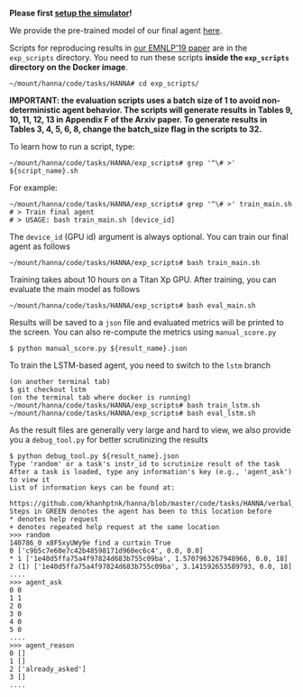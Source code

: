 **Please first [setup the simulator](https://github.com/khanhptnk/hanna-private/tree/master/code)!**

We provide the pre-trained model of our final agent [here](https://www.dropbox.com/s/6b6yyr6dic6vu2c/hanna_main_pretrained.zip?dl=1).

Scripts for reproducing results in [our EMNLP'19 paper](https://arxiv.org/abs/1909.01871) are in the `exp_scripts` directory. You need to run these scripts **inside the `exp_scripts` directory on the Docker image**.

```
~/mount/hanna/code/tasks/HANNA# cd exp_scripts/
```

**IMPORTANT: the evaluation scripts uses a batch size of 1 to avoid non-deterministic agent behavior. The scripts will generate results in Tables 9, 10, 11, 12, 13 in Appendix F of the Arxiv paper. To generate results in Tables 3, 4, 5, 6, 8, change the batch_size flag in the scripts to 32.**

To learn how to run a script, type:

```
~/mount/hanna/code/tasks/HANNA/exp_scripts# grep '^\# >' ${script_name}.sh
```

For example:

```
~/mount/hanna/code/tasks/HANNA/exp_scripts# grep '^\# >' train_main.sh
# > Train final agent
# > USAGE: bash train_main.sh [device_id]
```

The `device_id` (GPU id) argument is always optional. You can train our final agent as follows
```
~/mount/hanna/code/tasks/HANNA/exp_scripts# bash train_main.sh
```

Training takes about 10 hours on a Titan Xp GPU. After training, you can evaluate the main model as follows
```
~/mount/hanna/code/tasks/HANNA/exp_scripts# bash eval_main.sh
```

Results will be saved to a `json` file and evaluated metrics will be printed to the screen. You can also re-compute the metrics using `manual_score.py`
```
$ python manual_score.py ${result_name}.json
```

To train the LSTM-based agent, you need to switch to the `lstm` branch
```
(on another terminal tab)
$ git checkout lstm
(on the terminal tab where docker is running)
~/mount/hanna/code/tasks/HANNA/exp_scripts# bash train_lstm.sh
~/mount/hanna/code/tasks/HANNA/exp_scripts# bash eval_lstm.sh
```

As the result files are generally very large and hard to view, we also provide you a `debug_tool.py` for better scrutinizing the results
```
$ python debug_tool.py ${result_name}.json
Type 'random' or a task's instr_id to scrutinize result of the task
After a task is loaded, type any information's key (e.g., 'agent_ask') to view it
List of information keys can be found at:
  https://github.com/khanhptnk/hanna/blob/master/code/tasks/HANNA/verbal_ask_agent.py#L36
Steps in GREEN denotes the agent has been to this location before
* denotes help request
+ denotes repeated help request at the same location
>>> random
140786_0 x8F5xyUWy9e find a curtain True
0 ['c9b5c7e60e7c42b48598171d960ec6c4', 0.0, 0.0]
* 1 ['1e40d5ffa75a4f97824d683b755c09ba', 1.5707963267948966, 0.0, 18]
2 (1) ['1e40d5ffa75a4f97824d683b755c09ba', 3.141592653589793, 0.0, 18]
....
>>> agent_ask
0 0
1 1
2 0
3 0
4 0
5 0
....
>>> agent_reason
0 []
1 []
2 ['already_asked']
3 []
....
```
